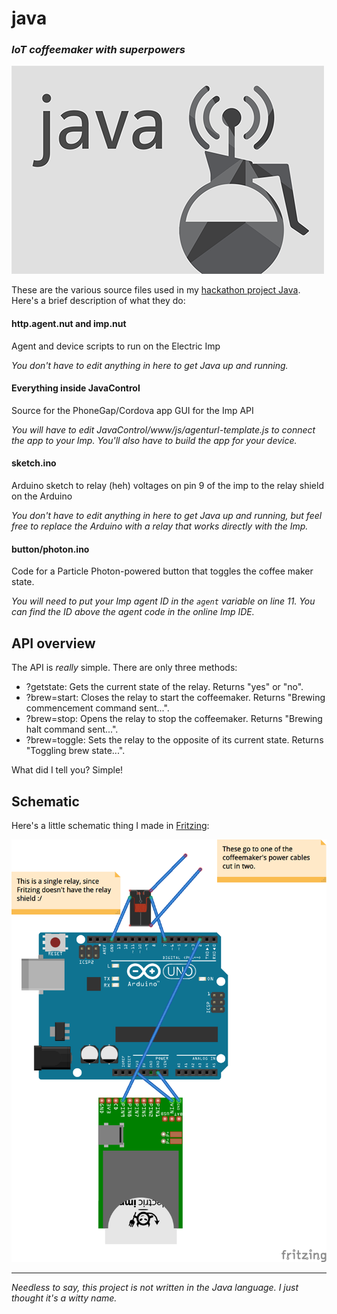 # java
### *IoT coffeemaker with superpowers*

![](https://raw.githubusercontent.com/okofish/java/master/images/logotype.png)

These are the various source files used in my [hackathon project Java](http://challengepost.com/software/java-8xjm41). Here's a brief description of what they do:

#### http.agent.nut and imp.nut
Agent and device scripts to run on the Electric Imp

*You don't have to edit anything in here to get Java up and running.*
#### Everything inside JavaControl
Source for the PhoneGap/Cordova app GUI for the Imp API

*You will have to edit JavaControl/www/js/agenturl-template.js to connect the app to your Imp. You'll also have to build the app for your device.*
#### sketch.ino
Arduino sketch to relay (heh) voltages on pin 9 of the imp to the relay shield on the Arduino

*You don't have to edit anything in here to get Java up and running, but feel free to replace the Arduino with a relay that works directly with the Imp.*
#### button/photon.ino
Code for a Particle Photon-powered button that toggles the coffee maker state.

*You will need to put your Imp agent ID in the `agent` variable on line 11. You can find the ID above the agent code in the online Imp IDE.*

## API overview
The API is *really* simple. There are only three methods:

- <agent url>?getstate: Gets the current state of the relay. Returns "yes" or "no".
- <agent url>?brew=start: Closes the relay to start the coffeemaker. Returns "Brewing commencement command sent...".
- <agent url>?brew=stop: Opens the relay to stop the coffeemaker. Returns "Brewing halt command sent...".
- <agent url>?brew=toggle: Sets the relay to the opposite of its current state. Returns "Toggling brew state...".
  
What did I tell you? Simple!

## Schematic
Here's a little schematic thing I made in [Fritzing](http://fritzing.org/):

![Fritzing schematic](https://raw.githubusercontent.com/okofish/java/master/images/schematic.png "Great job, Jesse.")

---
*Needless to say, this project is not written in the Java language. I just thought it's a witty name.*